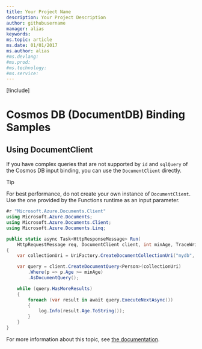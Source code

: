 ```yaml
---
title: Your Project Name
description: Your Project Description
author: githubusername
manager: alias
keywords: 
ms.topic: article
ms.date: 01/01/2017
ms.author: alias
#ms.devlang: 
#ms.prod:
#ms.technology:
#ms.service:
---
```


[!include[](~/includes/header.md)]
# Cosmos DB (DocumentDB) Binding Samples

## Using DocumentClient

If you have complex queries that are not supported by `id` and `sqlQuery` of the Cosmos DB input binding, you can use the `DocumentClient` directly.

> [!TIP]
> For best performance, do not create your own instance of `DocumentClient`. Use the one provided by the Functions runtime as an input parameter.

```csharp
#r "Microsoft.Azure.Documents.Client"
using Microsoft.Azure.Documents;
using Microsoft.Azure.Documents.Client;
using Microsoft.Azure.Documents.Linq;

public static async Task<HttpResponseMessage> Run(
    HttpRequestMessage req, DocumentClient client, int minAge, TraceWriter log)
{
    var collectionUri = UriFactory.CreateDocumentCollectionUri("mydb", "mycollection");

    var query = client.CreateDocumentQuery<Person>(collectionUri)
        .Where(p => p.Age >= minAge)
        .AsDocumentQuery();

    while (query.HasMoreResults)  
    {
        foreach (var result in await query.ExecuteNextAsync())
        {
            log.Info(result.Age.ToString());
        }
    }
}
```

For more information about this topic, see [the documentation](https://msdn.microsoft.com/library/azure/microsoft.azure.documents.client.documentclient.aspx).
